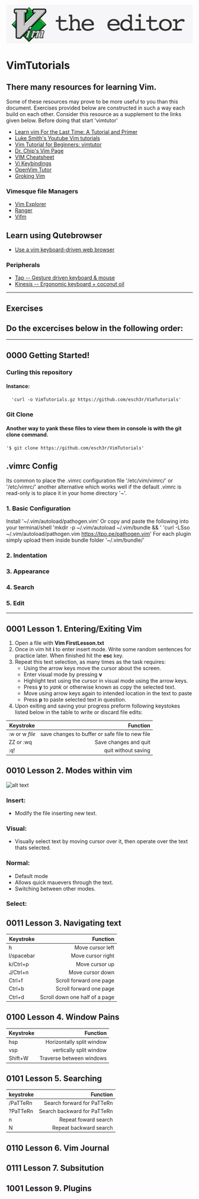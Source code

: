 ![Vim Editor](VimEditor.jpg)
# VimTutorials 

## There many resources for learning Vim.
   Some of these resources may prove to be more useful to you than 
   this document. Exercises provided below are constructed 
   in such a way each build on each other. Consider this resource as a supplement 
   to the links given below. Before doing that start 'vimtutor'
  - [Learn vim For the Last Time: A Tutorial and Primer](https://danielmiessler.com/study/vim/)
  - [Luke Smith's Youtube Vim tutorials](https://www.youtube.com/watch?v=mH1GGI2Jpbs&feature=emb_logo)
  - [Vim Tutorial for Beginners: vimtutor](https://www.systutorials.com/vim-tutorial-beginners-vimtutor/)
  - [Dr. Chip's Vim Page](http://www.drchip.org/astronaut/vim/)
  - [VIM Cheatsheet](http://www.fprintf.net/vimCheatSheet.html)
  - [ Vi Keybindings](http://hea-www.harvard.edu/~fine/Tech/vi.html)
  - [OpenVim Tutor](https://www.openvim.com)
  - [Groking Vim](https://stackoverflow.com/questions/1218390/what-is-your-most-productive-shortcut-with-vim/1220118#1220118)
  
   
 ### Vimesque file Managers
   - [Vim Explorer](https://www.vim.org/scripts/script.php?script_id=1950) 
   - [Ranger](https://ranger.github.io)
   - [Vifm](https://wiki.vifm.info/index.php?title=Quickstart_Tutorial)

## Learn using Qutebrowser 
  - [Use a vim keyboard-driven web browser](https://qutebrowser.org) 
   
### Peripherals
   - [Tap -- Gesture driven keyboard & mouse ](https://www.amazon.com/Tap-Strap-Wearable-Keyboard-Controller/dp/B07YCVPYWL/ref=asc_df_B07YCVPYWL/?tag=hyprod-20&linkCode=df0&hvadid=397137293922&hvpos=&hvnetw=g&hvrand=13399014046898626984&hvpone=&hvptwo=&hvqmt=&hvdev=c&hvdvcmdl=&hvlocint=&hvlocphy=9019657&hvtargid=pla-852367230365&psc=1&tag=&ref=&adgrpid=82710786406&hvpone=&hvptwo=&hvadid=397137293922&hvpos=&hvnetw=g&hvrand=13399014046898626984&hvqmt=&hvdev=c&hvdvcmdl=&hvlocint=&hvlocphy=9019657&hvtargid=pla-852367230365)
   - [Kinesis -- Ergonomic keyboard + coconut oil ](https://www.amazon.com/Kinesis-Advantage2-Ergonomic-Keyboard-KB600/dp/B01KR1C5PY/ref=sr_1_3?crid=1VDSG5JT00H3W&dchild=1&keywords=kinesis+keyboard&qid=1604967694&s=electronics&sprefix=kinese%2Celectronics%2C186&sr=1-3)
  
   
  
---
## Exercises
  Do the excercises below in the following order:
  - 
---

## 0000 Getting Started! 
  ### Curling this repository 
   #### Instance: 
      'curl -o VimTutorials.gz https://github.com/esch3r/VimTutorials'

  ### Git Clone  
   ####  Another way to yank these files to view them in console is with the git clone command. 
    '$ git clone https://github.com/esch3r/VimTutorials'
    
## .vimrc Config 
  Its common to place the .vimrc configuration file  '/etc/vim/vimrc/' or '/etc/vimrc/' another 
  alternative which works well if the default .vimrc is read-only is to place it in your home directory '~'.
 ### 1. Basic Configuration 
 
 Install  '~/.vim/autoload/pathogen.vim' 
  Or copy and paste the following into your terminal/shell 'mkdir -p ~/.vim/autoload ~/.vim/bundle && \'
 'curl -LSso ~/.vim/autoload/pathogen.vim https://tpo.pe/pathogen.vim'
  For each plugin simply upload them inside bundle folder 
  '~/.vim/bundle/'
 ### 2. Indentation 
 
 ### 3. Appearance 
 
 ### 4. Search
 ### 5. Edit 
 
---

## 0001 Lesson 1.  Entering/Exiting Vim  

1.  Open a file with **Vim FirstLesson.txt** 
2.  Once in vim hit **i** to enter insert mode. Write some random 
     sentences for practice later. When finished hit the **esc** key.
3.  Repeat this text selection, as many times as the task requires: 
    - Using the arrow keys move the cursor about the screen. 
    - Enter visual mode by pressing **v**
    - Highlight text using the cursor in visual mode  using the arrow keys. 
    - Press **y** to *yank* or otherwise known as copy the selected text.
    - Move using arrow keys again to intended location in the text to paste
    - Press **p** to paste selected text in question. 
4.  Upon exiting and saving your progress preform following keystokes listed below     in the table to write or discard file edits:

| Keystroke   | Function  | 
|----------|-------------:|
| :w or w *file*|   save changes to buffer or safe file to new file  | 
|  ZZ or :wq |  Save changes and quit | 
|  :q! | quit without saving | 


      

## 0010 Lesson 2. Modes within vim 

 ![alt text](VimMods.png)
 
   ### Insert:  
   - Modify the file inserting new text.
      
   ### Visual: 
   - Visually select text by moving cursor over it,
         then operate over the text thats selected. 
         
   ### Normal:
   - Default mode 
   - Allows quick mauevers through the text. 
   - Switching between other modes.
       
   ### Select: 

## 0011 Lesson 3. Navigating text 


| Keystroke   | Function  | 
|----------|-------------:|
|   h  |   Move cursor left | 
|  l/spacebar |  Move cursor right | 
|  k/Ctrl+p |  Move cursor up  | 
|  J/Ctrl+n |  Move cursor down| 
|  Ctrl+f   |  Scroll forward one page| 
|  Ctrl+b   |  Scroll forward one page| 
|  Ctrl+d  |  Scroll down one half of a page| 


## 0100 Lesson 4. Window Pains

| Keystroke   | Function  | 
|----------|-------------:|
|  hsp|   Horizontally split window | 
|  vsp |  vertically split window| 
|  Shift+W | Traverse between windows  | 

## 0101 Lesson 5. Searching 
| keystroke  |  Function |
|------------| -----------:|
|  /PaTTeRn |  Search forward for PaTTeRn |
|  ?PaTTeRn |  Search backward for PaTTeRn |
|   n       |  Repeat foward search        |
|   N       |  Repeat backward search      |

## 0110 Lesson 6. Vim Journal

## 0111 Lesson 7. Subsitution 

## 1001 Lesson 9. Plugins 


 
